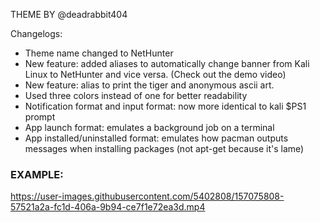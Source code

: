THEME BY @deadrabbit404

Changelogs:
- Theme name changed to NetHunter
- New feature: added aliases to automatically change banner from Kali Linux to NetHunter and vice versa. (Check out the demo video)
- New feature: alias to print the tiger and anonymous ascii art.
- Used three colors instead of one for better readability
- Notification format and input format: now more identical to kali $PS1 prompt
- App launch format: emulates a background job on a terminal
- App installed/uninstalled format: emulates how pacman outputs messages when installing packages (not apt-get because it's lame)

### EXAMPLE:


https://user-images.githubusercontent.com/5402808/157075808-57521a2a-fc1d-406a-9b94-ce7f1e72ea3d.mp4

